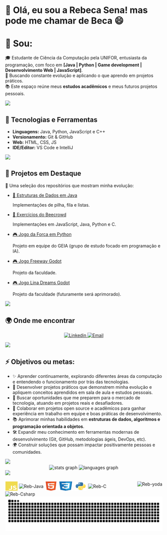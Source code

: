 # 👋 Olá, eu sou a Rebeca Sena! mas pode me chamar de Beca 😄

# 🔭 Sou:
🎓 Estudante de Ciência da Computação pela UNIFOR, entusiasta da programação, com foco em **[Java | Python | Game development | Desenvolvimento Web | JavaScript]**.  
💼 Buscando constante evolução e aplicando o que aprendo em projetos práticos.  
📚 Este espaço reúne meus **estudos acadêmicos** e meus futuros projetos pessoais.

<img src="https://user-images.githubusercontent.com/73097560/115834477-dbab4500-a447-11eb-908a-139a6edaec5c.gif">

## 🔧 Tecnologias e Ferramentas
- **Linguagens:** Java, Python, JavaScript e C++  
- **Versionamento:** Git & GitHub  
- **Web:** HTML, CSS, JS  
- **IDE/Editor:** VS Code e IntelliJ  

<img src="https://user-images.githubusercontent.com/73097560/115834477-dbab4500-a447-11eb-908a-139a6edaec5c.gif">

## 📂 Projetos em Destaque
🌟 Uma seleção dos repositórios que mostram minha evolução:

- [📘 Estruturas de Dados em Java](https://github.com/rebecasena98o/estruturas-de-dados-java)
    
  Implementações de pilha, fila e listas.

- [📘 Exercícios do Beecrowd](https://github.com/rebecasena98o/exercicios-beecrowd)
  
  Implementações em JavaScript, Java, Python e C. 

- [🎮 Jogo da Forca em Python](https://github.com/rebecasena98o/jogo-da-forca-python)
    
  Projeto em equipe do GEIA (grupo de estudo focado em programação e IA).

- [🎮 Jogo Freeway Godot](https://github.com/rebecasena98o/jogo-freeway)
  
  Projeto da faculdade.
  
- [🎮 Jogo Lina Dreams Godot](https://github.com/rebecasena98o/jogo-lina-dreams-godot)
  
  Projeto da faculdade (futuramente será aprimorado).
  
<img src="https://user-images.githubusercontent.com/73097560/115834477-dbab4500-a447-11eb-908a-139a6edaec5c.gif">

## 🌍 Onde me encontrar

<p align="center">
  <a href="https://www.linkedin.com/in/rebeca-sena-3a5b9a371" target="_blank">
    <img 
      alt="Linkedin" 
      title="Acesse meu Linkedin" 
      src="https://custom-icon-badges.demolab.com/badge/-LinkedIn-blue?logo=linkedin&logoColor=white&style=for-the-badge"
    />
  </a>
  <a href="mailto:*r3b3casena@gmail.com">
    <img
      alt="Email"
      title="Me envie um email"
      src="https://custom-icon-badges.demolab.com/badge/-Email-red?logo=gmail&logoColor=white&style=for-the-badge"
    />
  </a>
</p>

<img src="https://user-images.githubusercontent.com/73097560/115834477-dbab4500-a447-11eb-908a-139a6edaec5c.gif">

## ⚡ Objetivos ou metas:

- ✨ Aprender continuamente, explorando diferentes áreas da computação e entendendo o funcionamento por trás das tecnologias.  
- 🌱 Desenvolver projetos práticos que demonstrem minha evolução e apliquem conceitos aprendidos em sala de aula e estudos pessoais.  
- 🔭 Buscar oportunidades que me preparem para o mercado de tecnologia, atuando em projetos reais e desafiadores.  
- 🤝 Colaborar em projetos open source e acadêmicos para ganhar experiência em trabalho em equipe e boas práticas de desenvolvimento.  
- 📚 Aprimorar minhas habilidades em **estruturas de dados, algoritmos e programação orientada a objetos**.  
- 🛠️ Expandir meu conhecimento em ferramentas modernas de desenvolvimento (Git, GitHub, metodologias ágeis, DevOps, etc).  
- 🌍 Construir soluções que possam impactar positivamente pessoas e comunidades.  

<img src="https://user-images.githubusercontent.com/73097560/115834477-dbab4500-a447-11eb-908a-139a6edaec5c.gif">
<div align="center">
<div align="center">
  <img src="https://github-readme-stats.vercel.app/api?username=rebecasena98o&show_icons=true&theme=dracula&include_all_commits=true&count_private=true" height="150" alt="stats graph" />
  <img src="https://github-readme-stats.vercel.app/api/top-langs/?username=rebecasena98o&layout=compact&theme=dracula&langs_count=5" height="150" alt="languages graph" />
</div>

</div>

<img src="https://user-images.githubusercontent.com/73097560/115834477-dbab4500-a447-11eb-908a-139a6edaec5c.gif">


<div style="display: inline_block"><br>
<img align="center" alt="Reb-Js" height="30" width="40" src="https://raw.githubusercontent.com/devicons/devicon/master/icons/javascript/javascript-plain.svg">
<img align="center" alt="Reb-Java" height="30" width="40" src="https://cdn.jsdelivr.net/gh/devicons/devicon@latest/icons/java/java-plain.svg">
<img align="center" alt="Reb-HTML" height="30" width="40" src="https://raw.githubusercontent.com/devicons/devicon/master/icons/html5/html5-original.svg">
<img align="center" alt="Reb-CSS" height="30" width="48" src="https://raw.githubusercontent.com/devicons/devicon/master/icons/css3/css3-original.svg">
<img align="center" alt="Reb-Python" height="30" width="40" src="https://raw.githubusercontent.com/devicons/devicon/master/icons/python/python-original.svg">
<img align="center" alt="Reb-C" height="30" width="40" src="https://cdn.jsdelivr.net/gh/devicons/devicon@latest/icons/cplusplus/cplusplus-original.svg" >
<img align="right" alt="Reb-yoda" src="https://cdn.discordapp.com/attachments/795358919417397249/825430589581688872/hi.gif">
<img align="center" alt="Reb-Csharp" height="30" width="40" src="https://cdn.jsdelivr.net/gh/devicons/devicon@latest/icons/godot/godot-original.svg" />
</div>


<div align=center>
  
 <img src="https://raw.githubusercontent.com/rebecasena98o/rebecasena98o/output/snake.svg" alt="Snake animation" />
  
</div>
